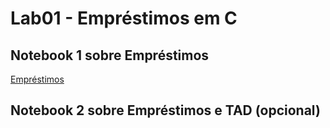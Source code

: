 # Lab01 - Empréstimos em C

## Notebook 1 sobre Empréstimos

[Empréstimos](https://github.com/GuilhermeBuzzetti-235883/MC322/blob/main/lab01/notebook/emprestimo01.ipynb)

## Notebook 2 sobre Empréstimos e TAD (opcional)
